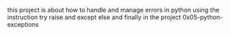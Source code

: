 this project is about how to handle and manage errors in python using the instruction try raise and except else and finally in the project 0x05-python-exceptions
